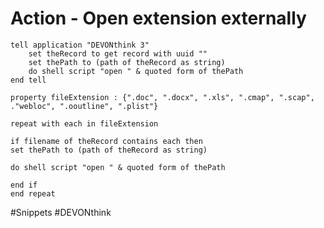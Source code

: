 # Action - Open extension externally

```applescript
tell application "DEVONthink 3"
	set theRecord to get record with uuid ""
	set thePath to (path of theRecord as string)
	do shell script "open " & quoted form of thePath
end tell
```

```applescript
property fileExtension : {".doc", ".docx", ".xls", ".cmap", ".scap", ."webloc", ".ooutline", ".plist"}

repeat with each in fileExtension

if filename of theRecord contains each then
set thePath to (path of theRecord as string)

do shell script "open " & quoted form of thePath

end if
end repeat
```


#Snippets #DEVONthink